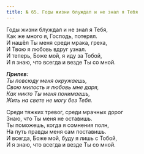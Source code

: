 ```yaml
---
title: № 65. Годы жизни блуждал и не знал я Тебя
---
```


Годы жизни блуждал и не знал я Тебя,  
Как же много я, Господь, потерял.  
И нашёл Ты меня среди мрака, греха,  
И Твою я любовь вдруг узнал.  
И теперь, Боже мой, я иду за Тобой,  
И я знаю, что всегда и везде Ты со мной.

*__Припев:__  
Ты повсюду меня окружаешь,  
Свою милость и любовь мне даря,  
Как никто Ты меня понимаешь,  
Жить на свете не могу без Тебя.*

Среди тяжких тревог, среди мрачных дорог  
Знаю, что Ты меня не оставишь.  
Ты поможешь, когда я сомнения полн,  
На путь правды меня сам поставишь.  
И всегда, Боже мой, буду я лишь с Тобой,  
И я знаю, что всегда и везде Ты со мной.
